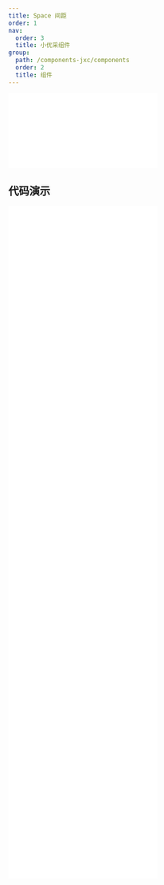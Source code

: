 ```yaml
---
title: Space 间距
order: 1
nav:
  order: 3
  title: 小优采组件
group:
  path: /components-jxc/components
  order: 2
  title: 组件
---
```


<div>
<embed src="@docs-common/space/index.md"></embed>
</div>
        
## 代码演示

<Row gutter=8>

  <Col span=24>
    
  <div class="code-box"><embed src="@abiz-rc-jxc/space/demo/align-space-jxc.md"></embed></div>
          
  <div class="code-box"><embed src="@abiz-rc-jxc/space/demo/base-space-jxc.md"></embed></div>
          
  <div class="code-box"><embed src="@abiz-rc-jxc/space/demo/customize-space-jxc.md"></embed></div>
          
  <div class="code-box"><embed src="@abiz-rc-jxc/space/demo/debug-space-jxc.md"></embed></div>
          
  <div class="code-box"><embed src="@abiz-rc-jxc/space/demo/size-space-jxc.md"></embed></div>
          
  <div class="code-box"><embed src="@abiz-rc-jxc/space/demo/split-space-jxc.md"></embed></div>
          
  <div class="code-box"><embed src="@abiz-rc-jxc/space/demo/vertical-space-jxc.md"></embed></div>
          
  <div class="code-box"><embed src="@abiz-rc-jxc/space/demo/wrap-space-jxc.md"></embed></div>
          
  </Col>
          
</Row>
        
<div><embed src="@docs-common/space/index-api.md"></embed><div>
        